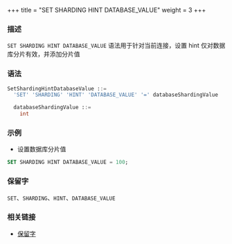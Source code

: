 +++
title = "SET SHARDING HINT DATABASE_VALUE"
weight = 3
+++

### 描述

`SET SHARDING HINT DATABASE_VALUE` 语法用于针对当前连接，设置 hint 仅对数据库分片有效，并添加分片值
### 语法

```sql
SetShardingHintDatabaseValue ::=
  'SET' 'SHARDING' 'HINT' 'DATABASE_VALUE' '=' databaseShardingValue

  databaseShardingValue ::=
    int
```

### 示例

- 设置数据库分片值

```sql
SET SHARDING HINT DATABASE_VALUE = 100;
```

### 保留字

`SET`、`SHARDING`、`HINT`、`DATABASE_VALUE`

### 相关链接

- [保留字](/cn/reference/distsql/syntax/reserved-word/)